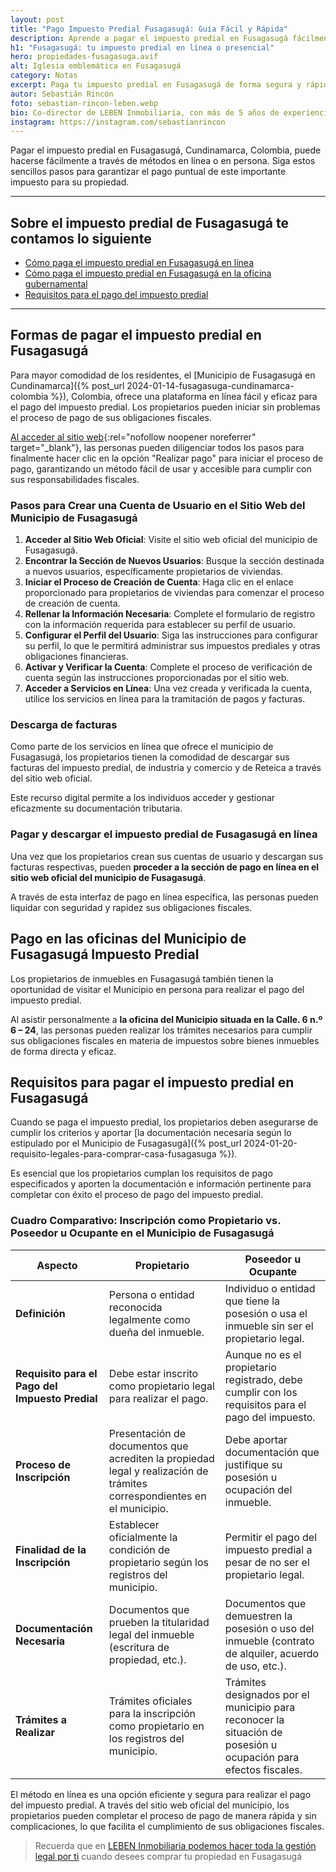 ```yaml
---
layout: post
title: "Pago Impuesto Predial Fusagasugá: Guía Fácil y Rápida"
description: Aprende a pagar el impuesto predial en Fusagasugá fácilmente. ¡Haz clic para una guía paso a paso y evita complicaciones!
h1: "Fusagasugá: tu impuesto predial en línea o presencial"
hero: propiedades-fusagasuga.avif
alt: Iglesia emblemática en Fusagasugá
category: Notas
excerpt: Paga tu impuesto predial en Fusagasugá de forma segura y rápida. ¡Entra ahora y conoce todos los detalles!
autor: Sebastián Rincón
foto: sebastian-rincon-leben.webp
bio: Co-director de LEBEN Inmobiliaria, con más de 5 años de experiencia en el mercado de propiedades de Fusagasugá. Disfruta compartiendo lo que lo enamora de vivir en esta floreciente ciudad.
instagram: https://instagram.com/sebastianrincon
---
```

Pagar el impuesto predial en Fusagasugá, Cundinamarca, Colombia, puede hacerse fácilmente a través de métodos en línea o en persona. Siga estos sencillos pasos para garantizar el pago puntual de este importante impuesto para su propiedad.

-----

## Sobre el impuesto predial de Fusagasugá te contamos lo siguiente

- [Cómo paga el impuesto predial en Fusagasugá en línea](#formas-de-pagar-el-impuesto-predial-en-fusagasugá)
- [Cómo paga el impuesto predial en Fusagasugá en la oficina gubernamental](#pago-del-impuesto-predial-en-las-oficinas-del-municipio-de-fusagasugá-cundinamarca)
- [Requisitos para el pago del impuesto predial](#requisitos-para-pagar-el-impuesto-predial-en-fusagasugá)

-----

## Formas de pagar el impuesto predial en Fusagasugá

Para mayor comodidad de los residentes, el [Municipio de Fusagasugá en Cundinamarca]({% post_url 2024-01-14-fusagasuga-cundinamarca-colombia %}), Colombia, ofrece una plataforma en línea fácil y eficaz para el pago del impuesto predial. Los propietarios pueden iniciar sin problemas el proceso de pago de sus obligaciones fiscales.

[Al acceder al sitio web](https://haciendafusagasuga.gov.co/ "impuesto predial fusagasuga"){:rel="nofollow noopener noreferrer" target="_blank"}, las personas pueden diligenciar todos los pasos para finalmente hacer clic en la opción "Realizar pago" para iniciar el proceso de pago, garantizando un método fácil de usar y accesible para cumplir con sus responsabilidades fiscales.

### Pasos para Crear una Cuenta de Usuario en el Sitio Web del Municipio de Fusagasugá

1. **Acceder al Sitio Web Oficial**: Visite el sitio web oficial del municipio de Fusagasugá.
2. **Encontrar la Sección de Nuevos Usuarios**: Busque la sección destinada a nuevos usuarios, específicamente propietarios de viviendas.
3. **Iniciar el Proceso de Creación de Cuenta**: Haga clic en el enlace proporcionado para propietarios de viviendas para comenzar el proceso de creación de cuenta.
4. **Rellenar la Información Necesaria**: Complete el formulario de registro con la información requerida para establecer su perfil de usuario.
5. **Configurar el Perfil del Usuario**: Siga las instrucciones para configurar su perfil, lo que le permitirá administrar sus impuestos prediales y otras obligaciones financieras.
6. **Activar y Verificar la Cuenta**: Complete el proceso de verificación de cuenta según las instrucciones proporcionadas por el sitio web.
7. **Acceder a Servicios en Línea**: Una vez creada y verificada la cuenta, utilice los servicios en línea para la tramitación de pagos y facturas.

### Descarga de facturas

Como parte de los servicios en línea que ofrece el municipio de Fusagasugá, los propietarios tienen la comodidad de descargar sus facturas del impuesto predial, de industria y comercio y de Reteica a través del sitio web oficial.

Este recurso digital permite a los individuos acceder y gestionar eficazmente su documentación tributaria.

### Pagar y descargar el impuesto predial de Fusagasugá en línea

Una vez que los propietarios crean sus cuentas de usuario y descargan sus facturas respectivas, pueden **proceder a la sección de pago en línea en el sitio web oficial del municipio de Fusagasugá**.

A través de esta interfaz de pago en línea específica, las personas pueden liquidar con seguridad y rapidez sus obligaciones fiscales.

## Pago en las oficinas del Municipio de Fusagasugá Impuesto Predial

Los propietarios de inmuebles en Fusagasugá también tienen la oportunidad de visitar el Municipio en persona para realizar el pago del impuesto predial.

Al asistir personalmente a **la oficina del Municipio situada en la Calle. 6 n.º 6 – 24**, las personas pueden realizar los trámites necesarios para cumplir sus obligaciones fiscales en materia de impuestos sobre bienes inmuebles de forma directa y eficaz.

## Requisitos para pagar el impuesto predial en Fusagasugá

Cuando se paga el impuesto predial, los propietarios deben asegurarse de cumplir los criterios y aportar [la documentación necesaria según lo estipulado por el Municipio de Fusagasugá]({% post_url 2024-01-20-requisito-legales-para-comprar-casa-fusagasuga %}).

Es esencial que los propietarios cumplan los requisitos de pago especificados y aporten la documentación e información pertinente para completar con éxito el proceso de pago del impuesto predial.

### Cuadro Comparativo: Inscripción como Propietario vs. Poseedor u Ocupante en el Municipio de Fusagasugá

| **Aspecto** | **Propietario** | **Poseedor u Ocupante** |
|-------------|-----------------|-------------------------|
| **Definición** | Persona o entidad reconocida legalmente como dueña del inmueble. | Individuo o entidad que tiene la posesión o usa el inmueble sin ser el propietario legal. |
| **Requisito para el Pago del Impuesto Predial** | Debe estar inscrito como propietario legal para realizar el pago. | Aunque no es el propietario registrado, debe cumplir con los requisitos para el pago del impuesto. |
| **Proceso de Inscripción** | Presentación de documentos que acrediten la propiedad legal y realización de trámites correspondientes en el municipio. | Debe aportar documentación que justifique su posesión u ocupación del inmueble. |
| **Finalidad de la Inscripción** | Establecer oficialmente la condición de propietario según los registros del municipio. | Permitir el pago del impuesto predial a pesar de no ser el propietario legal. |
| **Documentación Necesaria** | Documentos que prueben la titularidad legal del inmueble (escritura de propiedad, etc.). | Documentos que demuestren la posesión o uso del inmueble (contrato de alquiler, acuerdo de uso, etc.). |
| **Trámites a Realizar** | Trámites oficiales para la inscripción como propietario en los registros del municipio. | Trámites designados por el municipio para reconocer la situación de posesión u ocupación para efectos fiscales. |

El método en línea es una opción eficiente y segura para realizar el pago del impuesto predial. A través del sitio web oficial del municipio, los propietarios pueden completar el proceso de pago de manera rápida y sin complicaciones, lo que facilita el cumplimiento de sus obligaciones fiscales.

>Recuerda que en [LEBEN Inmobiliaria podemos hacer toda la gestión legal por ti]({{'servicios'|relative_url}}) cuando desees comprar tu propiedad en Fusagasugá
